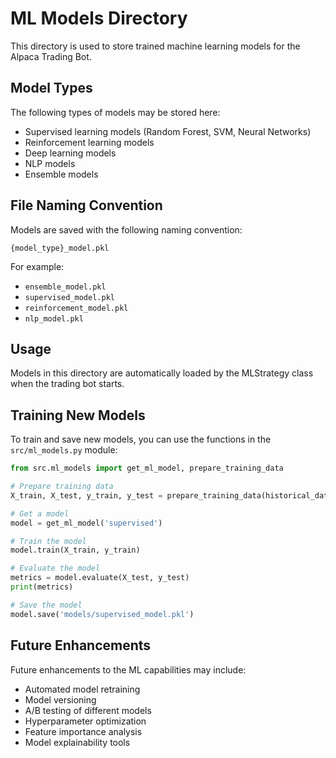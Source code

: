 # ML Models Directory

This directory is used to store trained machine learning models for the Alpaca Trading Bot.

## Model Types

The following types of models may be stored here:

- Supervised learning models (Random Forest, SVM, Neural Networks)
- Reinforcement learning models
- Deep learning models
- NLP models
- Ensemble models

## File Naming Convention

Models are saved with the following naming convention:

```
{model_type}_model.pkl
```

For example:
- `ensemble_model.pkl`
- `supervised_model.pkl`
- `reinforcement_model.pkl`
- `nlp_model.pkl`

## Usage

Models in this directory are automatically loaded by the MLStrategy class when the trading bot starts.

## Training New Models

To train and save new models, you can use the functions in the `src/ml_models.py` module:

```python
from src.ml_models import get_ml_model, prepare_training_data

# Prepare training data
X_train, X_test, y_train, y_test = prepare_training_data(historical_data)

# Get a model
model = get_ml_model('supervised')

# Train the model
model.train(X_train, y_train)

# Evaluate the model
metrics = model.evaluate(X_test, y_test)
print(metrics)

# Save the model
model.save('models/supervised_model.pkl')
```

## Future Enhancements

Future enhancements to the ML capabilities may include:
- Automated model retraining
- Model versioning
- A/B testing of different models
- Hyperparameter optimization
- Feature importance analysis
- Model explainability tools